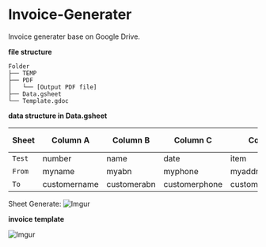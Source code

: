 # Invoice-Generater
Invoice generater base on Google Drive.

**file structure**
```
Folder
├── TEMP 
├── PDF
│   └── [Output PDF file]
├── Data.gsheet
└── Template.gdoc
```

 **data structure in Data.gsheet**

| Sheet | Column A | Column B | Column C | Column D | Column E | Column F |
| --- | --- | --- | --- | --- | --- | --- |
| `Test` | number | name | date | item | qty | total |
| `From` | myname | myabn | myphone | myaddress_1 | myaddress_2 |
| `To` | customername | customerabn | customerphone | customeraddress_1 | customeraddress_2 |

Sheet Generate:
![Imgur](https://i.imgur.com/tkBMQ2U.png)


**invoice template**
  
![Imgur](https://i.imgur.com/04gycqj.png)

